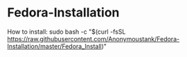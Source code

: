 # Fedora-Installation
How to install:
sudo bash -c "$(curl -fsSL https://raw.githubusercontent.com/Anonymoustank/Fedora-Installation/master/Fedora_Install)"

